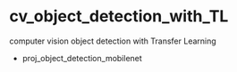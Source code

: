 # cv_object_detection_with_TL
computer vision  object detection with Transfer Learning


+ proj_object_detection_mobilenet

